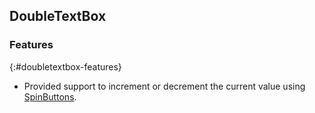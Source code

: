 ## DoubleTextBox

### Features
{:#doubletextbox-features}

* Provided support to increment or decrement the current value using [SpinButtons](https://help.syncfusion.com/wpf/double-textbox/changing-double-value#changing-double-value-by-spinbutton).
